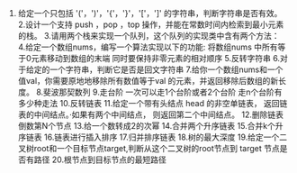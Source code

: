 1. 给定一个只包括 '('，')'，'{'，'}'，'['，']' 的字符串，判断字符串是否有效。
2.设计一个支持 push ，pop ，top 操作，并能在常数时间内检索到最小元素的栈。
3.请用两个栈来实现一个队列，这个队列的实现类中含有两个方法：
4.给定一个数组nums，编写一个算法实现以下的功能:
  将数组nums 中所有等于0元素移动到数组的末端
  同时要保持非零元素的相对顺序
5.反转字符串
6.对于给定的一个字符串，判断它是否是回文字符串
7.给你一个数组nums和一个值val，你需要原地地移除所有数值等于val 的元素，并返回移除后数组的新长度。
8.斐波那契数列
9.走台阶 一次可以走1个台阶或者2个台阶 走n个台阶有多少种走法
10.反转链表
11.给定一个带有头结点 head 的非空单链表，
   返回链表的中间结点。·如果有两个中间结点，
   则返回第二个中间结点。
12.删除链表倒数第N个节点
13.给一个数转成2的次幂
14.合并两个升序链表
15.合并k个升序链表
16.链表进行插入排序
17.归并排序链表
18.树的最大深度
19.给定一个二叉树root和一个目标节点target,判断从这个二叉树的root节点到 target 节点是否有路径
20.根节点到目标节点的最短路径
